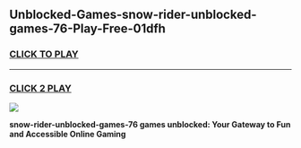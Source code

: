 
## Unblocked-Games-snow-rider-unblocked-games-76-Play-Free-01dfh
<h3>
<a href="https://premium76.site?title=snow-rider-unblocked-games-76&ref=18A1">CLICK TO PLAY</a></h3>
<hr>

<h3>
<a href="https://premium76.site?title=snow-rider-unblocked-games-76&ref=18A1">CLICK 2 PLAY</a>
  
</h3>

<a href="https://premium76.site?title=snow-rider-unblocked-games-76&ref=18A1"><img src="https://clearcache.store/games.png"></a>


**snow-rider-unblocked-games-76 games unblocked: Your Gateway to Fun and Accessible Online Gaming**
